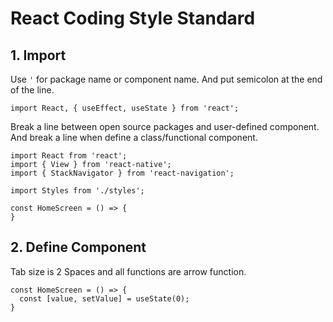 # React Coding Style Standard

## 1. Import

Use `'` for package name or component name. And put semicolon at the end of the line.
```
import React, { useEffect, useState } from 'react';
```

Break a line between open source packages and user-defined component. And break a line when define a class/functional component.
```
import React from 'react';
import { View } from 'react-native';
import { StackNavigator } from 'react-navigation';

import Styles from './styles';

const HomeScreen = () => {
}
```

## 2. Define Component

Tab size is 2 Spaces and all functions are arrow function.
```
const HomeScreen = () => {
  const [value, setValue] = useState(0);
}
```

